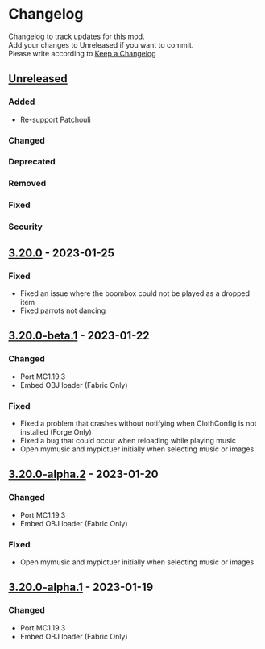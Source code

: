 # Changelog

Changelog to track updates for this mod.  
Add your changes to Unreleased if you want to commit.  
Please write according to [Keep a Changelog](https://keepachangelog.com/en/1.0.0/)

## [Unreleased]

### Added

- Re-support Patchouli

### Changed

### Deprecated

### Removed

### Fixed

### Security

## [3.20.0] - 2023-01-25

### Fixed

- Fixed an issue where the boombox could not be played as a dropped item
- Fixed parrots not dancing

## [3.20.0-beta.1] - 2023-01-22

### Changed

- Port MC1.19.3
- Embed OBJ loader (Fabric Only)

### Fixed

- Fixed a problem that crashes without notifying when ClothConfig is not installed (Forge Only)
- Fixed a bug that could occur when reloading while playing music
- Open mymusic and mypictuer initially when selecting music or images

## [3.20.0-alpha.2] - 2023-01-20

### Changed

- Port MC1.19.3
- Embed OBJ loader (Fabric Only)

### Fixed

- Open mymusic and mypictuer initially when selecting music or images

## [3.20.0-alpha.1] - 2023-01-19

### Changed

- Port MC1.19.3
- Embed OBJ loader (Fabric Only)

[Unreleased]: https://github.com/TeamFelnull/IamMusicPlayer/compare/v3.20.0...HEAD

[3.20.0]: https://github.com/TeamFelnull/IamMusicPlayer/compare/v3.20.0-beta.1...v3.20.0

[3.20.0-beta.1]: https://github.com/TeamFelnull/IamMusicPlayer/compare/v3.20.0-alpha.2...v3.20.0-beta.1

[3.20.0-alpha.1]: https://github.com/TeamFelnull/IamMusicPlayer/commits/v3.20.0-alpha.1

[3.20.0-alpha.2]: https://github.com/TeamFelnull/IamMusicPlayer/compare/v3.20.0-alpha.1...v3.20.0-alpha.2
